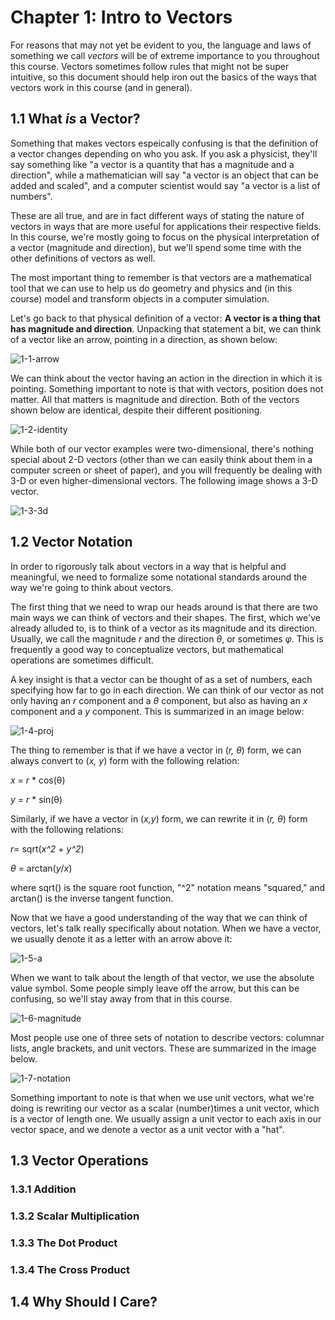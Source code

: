 # Chapter 1: Intro to Vectors

For reasons that may not yet be evident to you, the language and laws of something we call *vectors* will be of extreme importance to you throughout this course. Vectors sometimes follow rules that might not be super intuitive, so this document should help iron out the basics of the ways that vectors work in this course (and in general).

## 1.1 What *is* a Vector?

Something that makes vectors espeically confusing is that the definition of a vector changes depending on who you ask. If you ask a physicist, they'll say something like "a vector is a quantity that has a magnitude and a direction", while a mathematician will say "a vector is an object that can be added and scaled", and a computer scientist would say "a vector is a list of numbers". 

These are all true, and are in fact different ways of stating the nature of vectors in ways that are more useful for applications their respective fields. In this course, we're mostly going to focus on the physical interpretation of a vector (magnitude and direction), but we'll spend some time with the other definitions of vectors as well.

The most important thing to remember is that vectors are a mathematical tool that we can use to help us do geometry and physics and (in this course) model and transform objects in a computer simulation.

Let's go back to that physical definition of a vector: **A vector is a thing that has magnitude and direction**. Unpacking that statement a bit, we can think of a vector like an arrow, pointing in a direction, as shown below:

![1-1-arrow]()

We can think about the vector having an action in the direction in which it is pointing. Something important to note is that with vectors, position does not matter. All that matters is magnitude and direction. Both of the vectors shown below are identical, despite their different positioning. 

![1-2-identity]()

While both of our vector examples were two-dimensional, there's nothing special about 2-D vectors (other than we can easily think about them in a computer screen or sheet of paper), and you will frequently be dealing with 3-D or even higher-dimensional vectors. The following image shows a 3-D vector.

![1-3-3d]()

## 1.2 Vector Notation

In order to rigorously talk about vectors in a way that is helpful and meaningful, we need to formalize some notational standards around the way we're going to think about vectors. 

The first thing that we need to wrap our heads around is that there are two main ways we can think of vectors and their shapes. The first, which we've already alluded to, is to think of a vector as its magnitude and its direction. Usually, we call the magnitude *r* and the direction *&theta;*, or sometimes *&phi;*. This is frequently a good way to conceptualize vectors, but mathematical operations are sometimes difficult. 

A key insight is that a vector can be thought of as a set of numbers, each specifying how far to go in each direction. We can think of our vector as not only having an *r* component and a *&theta;* component, but also as having an *x* component and a *y* component. This is summarized in an image below:

![1-4-proj]()

The thing to remember is that if we have a vector in (*r, &theta;*) form, we can always convert to (*x, y*) form with the following relation:

*x* = *r* * cos(&theta;)

*y* = *r* * sin(&theta;)

Similarly, if we have a vector in (*x,y*) form, we can rewrite it in (*r, &theta;*) form with the following relations:

*r*= sqrt(*x^2* + *y^2*)

*&theta;* = arctan(*y*/*x*)

where sqrt() is the square root function, "^2" notation means "squared,"  and arctan() is the inverse tangent function.

Now that we have a good understanding of the way that we can think of vectors, let's talk really specifically about notation. When we have a vector, we usually denote it as a letter with an arrow above it:

![1-5-a]()

When we want to talk about the length of that vector, we use the absolute value symbol. Some people simply leave off the arrow, but this can be confusing, so we'll stay away from that in this course.

![1-6-magnitude]()

Most people use one of three sets of notation to describe vectors: columnar lists, angle brackets, and unit vectors. These are summarized in the image below. 

![1-7-notation]()

Something important to note is that when we use unit vectors, what we're doing is rewriting our vector as a scalar (number)times a unit vector, which is a vector of length one. We usually assign a unit vector to each axis in our vector space, and we denote a vector as a unit vector with a "hat".

## 1.3 Vector Operations

### 1.3.1 Addition

### 1.3.2 Scalar Multiplication

### 1.3.3 The Dot Product

### 1.3.4 The Cross Product

## 1.4 Why Should I Care?
